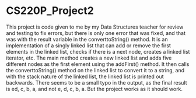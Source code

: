 # CS220P_Project2
This project is code given to me by my Data Structures teacher for review and testing to
fix errors, but there is only one error that was fixed, and that was with the result
variable in the converttoString() method. It is an implementation of a singly linked list
that can add or remove the first elements in the linked list, checks if there is a next
node, creates a linked list iterator, etc. The main method creates a new linked list and 
adds five different nodes as the first element using the addFirst() method. It then calls the
converttoString() method on the linked list to convert it to a string, and with the stack nature
of the linked list, the linked list is printed out backwards. There seems to be a small typo
in the output, as the final result is ed, c, b, a, and not e, d, c, b, a. But the project works 
as it should work.